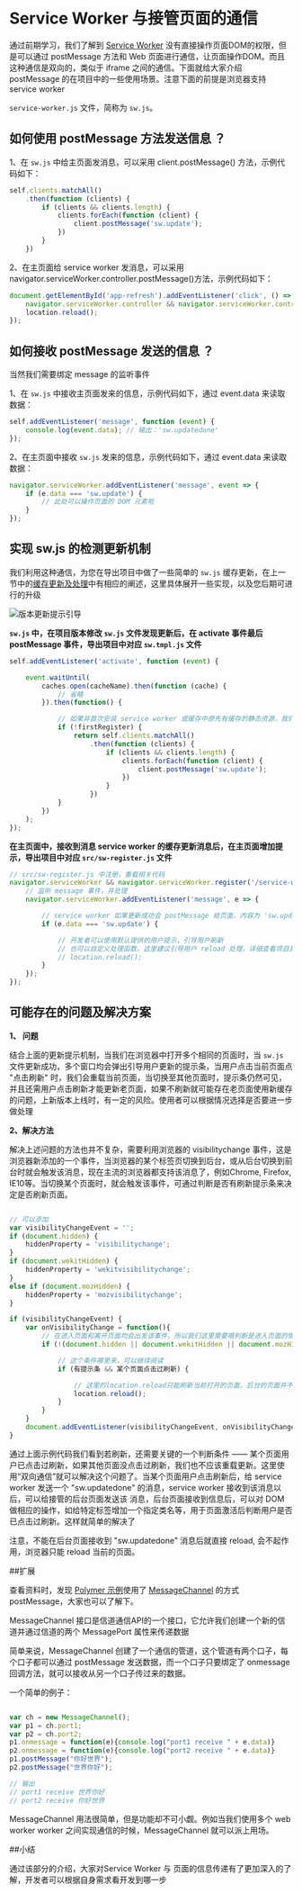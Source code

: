 # Service Worker 与接管页面的通信

通过前期学习，我们了解到 [Service Worker](https://developers.google.com/web/fundamentals/getting-started/primers/service-workers?hl=zh-cn) 没有直接操作页面DOM的权限，但是可以通过 postMessage 方法和 Web 页面进行通信，让页面操作DOM。而且这种通信是双向的，类似于 iframe 之间的通信。下面就给大家介绍 postMessage 的在项目中的一些使用场景。注意下面的前提是浏览器支持 service worker

`service-worker.js` 文件，简称为 `sw.js`。


## 如何使用 postMessage 方法发送信息 ？

1、在 `sw.js` 中给主页面发消息，可以采用 client.postMessage() 方法，示例代码如下：

```js
self.clients.matchAll()
    .then(function (clients) {
        if (clients && clients.length) {
            clients.forEach(function (client) {
                client.postMessage('sw.update');
            })
        }
    })
```


2、在主页面给 service worker 发消息，可以采用 navigator.serviceWorker.controller.postMessage()方法，示例代码如下：

```js
document.getElementById('app-refresh').addEventListener('click', () => {
    navigator.serviceWorker.controller && navigator.serviceWorker.controller.postMessage('sw.updatedone');
    location.reload();
});
```


## 如何接收 postMessage 发送的信息 ？

当然我们需要绑定 message 的监听事件

1、在 `sw.js` 中接收主页面发来的信息，示例代码如下，通过 event.data 来读取数据：

```js
self.addEventListener('message', function (event) {
    console.log(event.data); // 输出：'sw.updatedone'
});
```

2、在主页面中接收 `sw.js` 发来的信息，示例代码如下，通过 event.data 来读取数据：

```js
navigator.serviceWorker.addEventListener('message', event => {
    if (e.data === 'sw.update') {
        // 此处可以操作页面的 DOM 元素啦
    }
});
```


## 实现 sw.js 的检测更新机制

我们利用这种通信，为您在导出项目中做了一些简单的 `sw.js` 缓存更新，在上一节中的[缓存更新及处理](./05-service-worker-maintenance#缓存更新难题及处理)中有相应的阐述，这里具体展开一些实现，以及您后期可进行的升级

![版本更新提示引导](./images/refreshTip.png)

**`sw.js` 中，在项目版本修改 `sw.js` 文件发现更新后，在 activate 事件最后 postMessage 事件，导出项目中对应 `sw.tmpl.js` 文件**

```js
self.addEventListener('activate', function (event) {

    event.waitUntil(
        caches.open(cacheName).then(function (cache) {
            // 省略
        }).then(function() {

            // 如果非首次安装 service worker 或缓存中原先有缓存的静态资源，我们需要通知主页面，sw.js有更新，提示用户点击刷新页面
            if (!firstRegister) {
                return self.clients.matchAll()
                    .then(function (clients) {
                        if (clients && clients.length) {
                            clients.forEach(function (client) {
                                client.postMessage('sw.update');
                            })
                        }
                    })
            }
        })
    );
});
```

**在主页面中，接收到消息 service worker 的缓存更新消息后，在主页面增加提示，导出项目中对应 `src/sw-register.js` 文件**

```js
// src/sw-register.js 中注册，重载相关代码
navigator.serviceWorker && navigator.serviceWorker.register('/service-worker.js').then(() => {
    // 监听 message 事件，并处理
    navigator.serviceWorker.addEventListener('message', e => {

        // service worker 如果更新成功会 postMessage 给页面，内容为 'sw.update'
        if (e.data === 'sw.update') {

            // 开发者可以使用默认提供的用户提示，引导用户刷新
            // 也可以自定义处理函数，这里建议引导用户 reload 处理，详细查看项目具体文件
            // location.reload();
        }
    });
});
```


## 可能存在的问题及解决方案

**1、 问题**

结合上面的更新提示机制，当我们在浏览器中打开多个相同的页面时，当 `sw.js` 文件更新成功，多个窗口均会弹出引导用户更新的提示条，当用户点击当前页面点 "点击刷新" 时，我们会重载当前页面，当切换至其他页面时，提示条仍然可见，并且还需用户点击刷新才能更新老页面，如果不刷新就可能存在老页面使用新缓存的问题，上新版本上线时，有一定的风险。使用者可以根据情况选择是否要进一步做处理

**2、解决方法**

解决上述问题的方法也并不复杂，需要利用浏览器的 visibilitychange 事件，这是浏览器新添加的一个事件，当浏览器的某个标签页切换到后台，或从后台切换到前台时就会触发该消息，现在主流的浏览器都支持该消息了，例如Chrome, Firefox, IE10等。当切换某个页面时，就会触发该事件，可通过判断是否有刷新提示条来决定是否刷新页面。


```js

// 可以添加
var visibilityChangeEvent = '';
if (document.hidden) {
    hiddenProperty = 'visibilitychange';
}
if (document.wekitHidden) {
    hiddenProperty = 'wekitvisibilitychange';
}
else if (document.mozHidden) {
    hiddenProperty = 'mozvisibilitychange';
}

if (visibilityChangeEvent) {
    var onVisibilityChange = function(){
        // 在进入页面和离开页面均会出发该事件，所以我们这里需要哦判断是进入页面的情况才做处理
        if (!(document.hidden || document.wekitHidden || document.mozHidden)) {

            // 这个条件哪里来，可以继续阅读
            if (有提示条 && 某个页面点击过刷新) {

                // 这里的location.reload只能刷新当前打开的页面，后台的页面并不起作用
                location.reload();
            }
        }
    }
    document.addEventListener(visibilityChangeEvent, onVisibilityChange);
}
```

通过上面示例代码我们看到若刷新，还需要关键的一个判断条件 —— 某个页面用户已点击过刷新，如果其他页面没点击过刷新，我们也不应该重载更新。这里使用“双向通信”就可以解决这个问题了。当某个页面用户点击刷新后，给 service worker 发送一个 "sw.updatedone" 的消息，service worker 接收到该消息以后，可以给接管的后台页面发送该 消息，后台页面接收到信息后，可以对 DOM 做相应的操作，如给特定标签增加一个指定类名等，用于页面激活后判断用户是否已点击过刷新。这样就简单的解决了

注意，不能在后台页面接收到 "sw.updatedone" 消息后就直接 reload, 会不起作用，浏览器只能 reload 当前的页面。

##扩展

查看资料时，发现 [Polymer 示例](https://github.com/StartPolymer/progressive-web-app-template)使用了 [MessageChannel](https://developer.mozilla.org/zh-CN/docs/Web/API/MessageChannel) 的方式 postMessage，大家也可以了解下。

MessageChannel 接口是信道通信API的一个接口，它允许我们创建一个新的信道并通过信道的两个 MessagePort 属性来传递数据

简单来说，MessageChannel 创建了一个通信的管道，这个管道有两个口子，每个口子都可以通过 postMessage 发送数据，而一个口子只要绑定了 onmessage 回调方法，就可以接收从另一个口子传过来的数据。

一个简单的例子：
```js

var ch = new MessageChannel();
var p1 = ch.port1;
var p2 = ch.port2;
p1.onmessage = function(e){console.log("port1 receive " + e.data)}
p2.onmessage = function(e){console.log("port2 receive " + e.data)}
p1.postMessage("你好世界");
p2.postMessage("世界你好");

// 输出
// port1 receive 世界你好
// port2 receive 你好世界

```

MessageChannel 用法很简单，但是功能却不可小觑。例如当我们使用多个 web worker   worker 之间实现通信的时候，MessageChannel 就可以派上用场。

##小结

通过该部分的介绍，大家对Service Worker 与 页面的信息传递有了更加深入的了解，开发者可以根据自身需求看开发到哪一步










